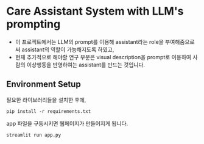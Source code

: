 # Care Assistant System with LLM's prompting

- 이 프로젝트에서는 LLM의 prompt를 이용해 assistant라는 role을 부여해줌으로써 assistant의 역할이 가능해지도록 하였고,
- 현재 추가적으로 해야할 연구 부분은 visual description을 prompt로 이용하여 사람의 이상행동을 반영하여는 assistant를 만드는 것입니다.

## Environment Setup

필요한 라이브러리들을 설치한 후에,
 ```
pip install -r requirements.txt
```

app 파일을 구동시키면 웹페이지가 만들어지게 됩니다.
 ```
streamlit run app.py
```
